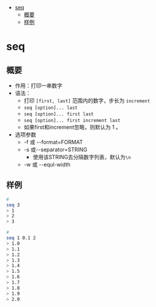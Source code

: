 <!-- TOC -->

- [seq](#seq)
    - [概要](#概要)
    - [样例](#样例)

<!-- /TOC -->

# seq

## 概要

- 作用：打印一串数字
- 语法：
    - 打印 `[first, last]` 范围内的数字，步长为 `increment`
    - `seq [option]... last`
    - `seq [option]... first last`
    - `seq [option]... first increment last`
    - 如果first和increment忽略，则默认为 1 。
- 选项参数
    - -f 或 --format=FORMAT
    - -s 或--separator=STRING
        - 使用该STRING去分隔数字列表，默认为`\n`
    - -w 或 --equl-width


## 样例

```sh
# 
seq 3
> 1
> 2
> 3

#
seq 1 0.1 2
> 1.0
> 1.1
> 1.2
> 1.3
> 1.4
> 1.5
> 1.6
> 1.7
> 1.8
> 1.9
> 2.0
```

